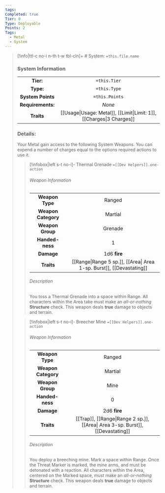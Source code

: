 ```yaml
---
tags: 
Completed: true
Tier: 0
Type: Deployable
Points: 2
Tags:
  - Metal
  - System
---
```

> [!info|ttl-c no-i n-th t-w tbl-cln]+ # System: `=this.file.name`
> ### System Information
>|||
> |:---:|:---:|
> |**Tier:** | `=this.Tier`  |
> | **Type:** | `=this.Type`  |
> |**System Points**|`=this.Points`|
> | **Requirements:** | *None* |
> |**Traits**| [[Usage\|Usage: Metal]], [[Limit\|Limit: 1]], [[Charges\|3 Charges]]|
> ### Details:
> Your Metal gain access to the following System Weapons. You can expend a number of charges equal to the options required actions to use it.
> 
>>[!infobox|left s-t no-i]- Thermal Grenade `=[[Dev Helpers]].one-action`
>> ###### Weapon Information
>>|                     |     |
>>|:-------------------:|:---:|
>>|   **Weapon Type**   |  Ranged   |
>>| **Weapon Category** | Martial    |
>>|  **Weapon Group**   | Grenade    |
>>|   **Handed-ness**   | 1    |
>>|     **Damage**      |1d6 **fire**     |
>>|     **Traits**      | [[Range\|Range 5 sp.]],  [[Area\| Area 1-sp. Burst]], [[Devastating]]|
>> ###### *Description*
>> You toss a Thermal Grenade into a space within Range. All characters within the Area take must make an *all-or-nothing* **Structure** check. This weapon deals **true** damage to objects and terrain.
>
>>[!infobox|left s-t no-i]- Breecher Mine `=[[Dev Helpers]].one-action`
>> ###### Weapon Information
>>|                     |     |
>>|:-------------------:|:---:|
>>|   **Weapon Type**   |  Ranged   |
>>| **Weapon Category** |  Martial   |
>>|  **Weapon Group**   | Mine    |
>>|   **Handed-ness**   |  0   |
>>|     **Damage**      | 2d6 **fire**    |
>>|     **Traits**      | [[Trap]], [[Range\|Range 2 sp.]],  [[Area\| Area 3-sp. Burst]], [[Devastating]]|
>> ###### *Description*
>> You deploy a breeching mine. Mark a space within Range. Once the Threat Marker is marked, the mine arms, and must be detonated with a reaction. All characters within the Area, centered on the Marked space, must make an *all-or-nothing* **Structure** check. This weapon deals **true** damage to objects and terrain.